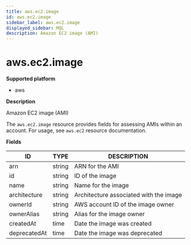 ```yaml
---
title: aws.ec2.image
id: aws.ec2.image
sidebar_label: aws.ec2.image
displayed_sidebar: MQL
description: Amazon EC2 image (AMI)
---
```


# aws.ec2.image

**Supported platform**

- aws

**Description**

Amazon EC2 image (AMI)

The `aws.ec2.image` resource provides fields for assessing AMIs within an account. For usage, see `aws.ec2` resource documentation.

**Fields**

| ID           | TYPE   | DESCRIPTION                            |
| ------------ | ------ | -------------------------------------- |
| arn          | string | ARN for the AMI                        |
| id           | string | ID of the image                        |
| name         | string | Name for the image                     |
| architecture | string | Architecture associated with the image |
| ownerId      | string | AWS account ID of the image owner      |
| ownerAlias   | string | Alias for the image owner              |
| createdAt    | time   | Date the image was created             |
| deprecatedAt | time   | Date the image was deprecated          |

